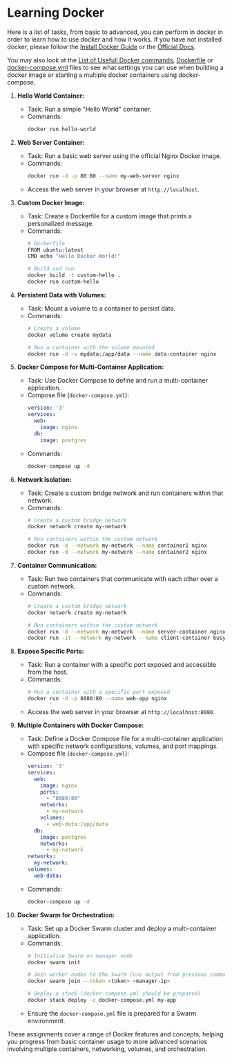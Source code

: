 # Learning Docker

Here is a list of tasks, from basic to advanced, you can perform in docker in order to learn how to use docker and how it works. If you have not installed docker, please follow the [Install Docker Guide](./install-docker.md) or the [Official Docs](https://docs.docker.com/engine/install/).

You may also look at the [List of Usefull Docker commands](./docker-commands.md), [Dockerfile](./Dockerfile) or [docker-compose.yml](./docker-compose.yml) files to see what settings you can use when building a docker image or starting a multiple docker containers using docker-compose.

1. **Hello World Container:**
   - Task: Run a simple "Hello World" container.
   - Commands:
     ```bash
     docker run hello-world
     ```

2. **Web Server Container:**
   - Task: Run a basic web server using the official Nginx Docker image.
   - Commands:
     ```bash
     docker run -d -p 80:80 --name my-web-server nginx
     ```
   - Access the web server in your browser at `http://localhost`.

3. **Custom Docker Image:**
   - Task: Create a Dockerfile for a custom image that prints a personalized message.
   - Commands:
     ```bash
     # Dockerfile
     FROM ubuntu:latest
     CMD echo "Hello Docker World!"

     # Build and run
     docker build -t custom-hello .
     docker run custom-hello
     ```

4. **Persistent Data with Volumes:**
   - Task: Mount a volume to a container to persist data.
   - Commands:
     ```bash
     # Create a volume
     docker volume create mydata

     # Run a container with the volume mounted
     docker run -d -v mydata:/app/data --name data-container nginx
     ```

5. **Docker Compose for Multi-Container Application:**
   - Task: Use Docker Compose to define and run a multi-container application.
   - Compose file (`docker-compose.yml`):
     ```yaml
     version: '3'
     services:
       web:
         image: nginx
       db:
         image: postgres
     ```
   - Commands:
     ```bash
     docker-compose up -d
     ```

6. **Network Isolation:**
   - Task: Create a custom bridge network and run containers within that network.
   - Commands:
     ```bash
     # Create a custom bridge network
     docker network create my-network

     # Run containers within the custom network
     docker run -d --network my-network --name container1 nginx
     docker run -d --network my-network --name container2 nginx
     ```

7. **Container Communication:**
   - Task: Run two containers that communicate with each other over a custom network.
   - Commands:
     ```bash
     # Create a custom bridge network
     docker network create my-network

     # Run containers within the custom network
     docker run -d --network my-network --name server-container nginx
     docker run -it --network my-network --name client-container busybox
     ```

8. **Expose Specific Ports:**
   - Task: Run a container with a specific port exposed and accessible from the host.
   - Commands:
     ```bash
     # Run a container with a specific port exposed
     docker run -d -p 8080:80 --name web-app nginx
     ```
   - Access the web server in your browser at `http://localhost:8080`.

9. **Multiple Containers with Docker Compose:**
   - Task: Define a Docker Compose file for a multi-container application with specific network configurations, volumes, and port mappings.
   - Compose file (`docker-compose.yml`):
     ```yaml
     version: '3'
     services:
       web:
         image: nginx
         ports:
           - "8080:80"
         networks:
           - my-network
         volumes:
           - web-data:/app/data
       db:
         image: postgres
         networks:
           - my-network
     networks:
       my-network:
     volumes:
       web-data:
     ```
   - Commands:
     ```bash
     docker-compose up -d
     ```

10. **Docker Swarm for Orchestration:**
    - Task: Set up a Docker Swarm cluster and deploy a multi-container application.
    - Commands:
      ```bash
      # Initialize Swarm on manager node
      docker swarm init

      # Join worker nodes to the Swarm (use output from previous command)
      docker swarm join --token <token> <manager-ip>

      # Deploy a stack (docker-compose.yml should be prepared)
      docker stack deploy -c docker-compose.yml my-app
      ```
    - Ensure the `docker-compose.yml` file is prepared for a Swarm environment.

These assignments cover a range of Docker features and concepts, helping you progress from basic container usage to more advanced scenarios involving multiple containers, networking, volumes, and orchestration.
